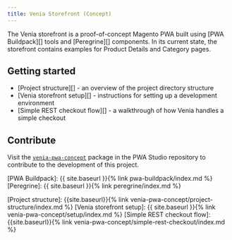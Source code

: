 ```yaml
---
title: Venia Storefront (Concept)
---
```


The Venia storefront is a proof-of-concept Magento PWA built using [PWA Buildpack][] tools and [Peregrine][] components.
In its current state, the storefront contains examples for Product Details and Category pages.

## Getting started

* [Project structure][] - an overview of the project directory structure
* [Venia storefront setup][] - instructions for setting up a development environment
* [Simple REST checkout flow][] - a walkthrough of how Venia handles a simple checkout

## Contribute

Visit the [`venia-pwa-concept`][] package in the PWA Studio repository to contribute to the development of this project.

[`venia-pwa-concept`]: https://github.com/magento-research/pwa-studio/tree/master/packages/venia-concept
[PWA Buildpack]: {{ site.baseurl }}{% link pwa-buildpack/index.md %}
[Peregrine]: {{ site.baseurl }}{% link peregrine/index.md %}

[Project structure]: {{site.baseurl}}{% link venia-pwa-concept/project-structure/index.md %}
[Venia storefront setup]: {{ site.baseurl }}{% link venia-pwa-concept/setup/index.md %}
[Simple REST checkout flow]: {{site.baseurl}}{% link venia-pwa-concept/simple-rest-checkout/index.md %}

